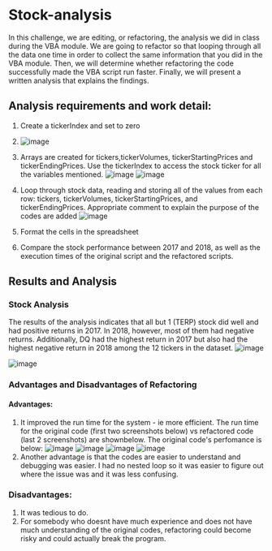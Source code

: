 # Stock-analysis
In this challenge, we are editing, or refactoring, the analysis we did in class during the VBA module. We are going to refactor so that looping through all the data one time in order to collect the same information that you did in the VBA module. Then, we will determine whether refactoring the code successfully made the VBA script run faster. Finally, we will present a written analysis that explains the findings.

## Analysis requirements and work detail:
1. Create a tickerIndex and set to zero
2. ![image](https://user-images.githubusercontent.com/98235755/157303919-aa680be2-2b05-462e-8dac-84f021bc218e.png)

3. Arrays are created for tickers,tickerVolumes, tickerStartingPrices and tickerEndingPrices. Use the tickerIndex to access the stock ticker for all the variables mentioned.
![image](https://user-images.githubusercontent.com/98235755/157303983-7c61bda4-3389-4ea5-9359-c264a0405417.png)
![image](https://user-images.githubusercontent.com/98235755/157304060-00f3f05e-a9df-4712-9ddc-54bc9e062315.png)

4. Loop through stock data, reading and storing all of the values from each row: tickers, tickerVolumes, tickerStartingPrices, and tickerEndingPrices. Appropriate comment to explain the purpose of the codes are added
![image](https://user-images.githubusercontent.com/98235755/157304124-3a042f50-3ec0-47e7-b14c-8e2f999d35a8.png)

5. Format the cells in the spreadsheet
7. Compare the stock performance between 2017 and 2018, as well as the execution times of the original script and the refactored scripts.

## Results and Analysis

### Stock Analysis

The results of the analysis indicates that all but 1 (TERP) stock did well and had positive returns in 2017. In 2018, however, most of them had negative returns. Additionally, DQ had the highest return in 2017 but also had the highest negative return in 2018 among the 12 tickers in the dataset.
![image](https://user-images.githubusercontent.com/98235755/157330261-09a982e6-2cb5-4908-81da-518456c34fea.png)

![image](https://user-images.githubusercontent.com/98235755/157330290-e941a54c-152c-446d-a510-96bb166e36d0.png)

### Advantages and Disadvantages of Refactoring
#### Advantages:
1. It improved the run time for the system - ie more efficient. The run time for the original code (first two screenshots below) vs refactored code (last 2 screenshots) are shownbelow.
The original code's perfomance is below:
![image](https://user-images.githubusercontent.com/98235755/157331806-5c106c74-6c91-4523-a7b9-6acb439031a2.png)
![image](https://user-images.githubusercontent.com/98235755/157331864-8a276e6a-c1bd-4b1e-966d-6d490174998d.png)
![image](https://user-images.githubusercontent.com/98235755/157332417-353b2dc0-9419-43b2-9d7e-61af8fb32ac2.png)
![image](https://user-images.githubusercontent.com/98235755/157332444-2da95b1d-187b-488e-8591-f39712b783db.png)
2. Another advantage is that the codes are easier to understand and debugging was easier. I had no nested loop so it was easier to figure out where the issue was and it was less confusing.

### Disadvantages:
1. It was tedious to do. 
2. For somebody who doesnt have much experience and does not have much understanding of the original codes, refactoring could become risky and could actually break the program. 
